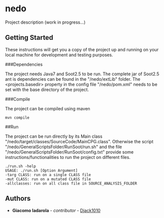 # nedo

Project description (work in progress...)

## Getting Started

These instructions will get you a copy of the project up and running on your local machine for development and testing purposes.

###Dependencies

The project needs Java7 and Soot2.5 to be run.
The complete jar of Soot2.5 ant is dependencies can be found in the "/nedo/extLib" folder. The <projects.basedir> property in the config file "/nedo/pom.xml" needs to be set with the base directory of the project.

###Compile

The project can be compiled using maven
```
mvn compile
```

##Run

The project can be run directly by its Main class "/nedo/target/classes/SourceCode/MainCPG.class".
Otherwise the script "/nedo/GeneralScriptsFolder/RunSoot/run.sh" and the file "/nedo/GeneralScriptsFolder/RunSoot/config.txt" provide some instructions/functionalities to run the project on different files.
```
./run.sh -help
USAGE: ./run.sh [Option Argument]
-targ CLASS: run on a single CLASS file
-mut CLASS: run on a mutated CLASS file
-allclasses: run on all class file in SOURCE_ANALYSIS_FOLDER
```

## Authors

* **Giacomo Iadarola** - *contributor* - [Djack1010](https://github.com/Djack1010)
